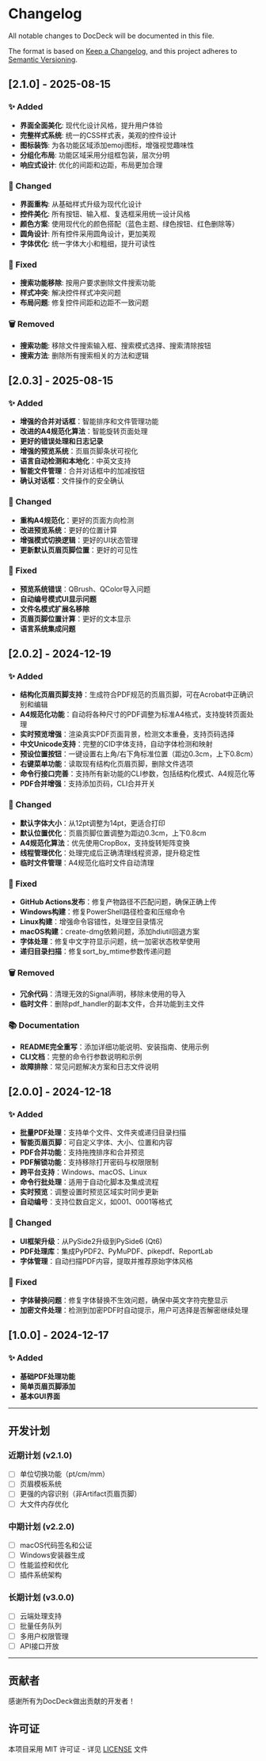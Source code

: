 # Changelog

All notable changes to DocDeck will be documented in this file.

The format is based on [Keep a Changelog](https://keepachangelog.com/en/1.0.0/),
and this project adheres to [Semantic Versioning](https://semver.org/spec/v2.0.0.html).

## [2.1.0] - 2025-08-15

### ✨ Added
- **界面全面美化**: 现代化设计风格，提升用户体验
- **完整样式系统**: 统一的CSS样式表，美观的控件设计
- **图标装饰**: 为各功能区域添加emoji图标，增强视觉趣味性
- **分组化布局**: 功能区域采用分组框包装，层次分明
- **响应式设计**: 优化的间距和边距，布局更加合理

### 🔧 Changed
- **界面重构**: 从基础样式升级为现代化设计
- **控件美化**: 所有按钮、输入框、复选框采用统一设计风格
- **颜色方案**: 使用现代化的颜色搭配（蓝色主题、绿色按钮、红色删除等）
- **圆角设计**: 所有控件采用圆角设计，更加美观
- **字体优化**: 统一字体大小和粗细，提升可读性

### 🐛 Fixed
- **搜索功能移除**: 按用户要求删除文件搜索功能
- **样式冲突**: 解决控件样式冲突问题
- **布局问题**: 修复控件间距和边距不一致问题

### 🗑️ Removed
- **搜索功能**: 移除文件搜索输入框、搜索模式选择、搜索清除按钮
- **搜索方法**: 删除所有搜索相关的方法和逻辑

## [2.0.3] - 2025-08-15

### ✨ Added
- **增强的合并对话框**：智能排序和文件管理功能
- **改进的A4规范化算法**：智能旋转页面处理
- **更好的错误处理和日志记录**
- **增强的预览系统**：页眉页脚条状可视化
- **语言自动检测和本地化**：中英文支持
- **智能文件管理**：合并对话框中的加减按钮
- **确认对话框**：文件操作的安全确认

### 🔧 Changed
- **重构A4规范化**：更好的页面方向检测
- **改进预览系统**：更好的位置计算
- **增强模式切换逻辑**：更好的UI状态管理
- **更新默认页眉页脚位置**：更好的可见性

### 🐛 Fixed
- **预览系统错误**：QBrush、QColor导入问题
- **自动编号模式UI显示问题**
- **文件名模式扩展名移除**
- **页眉页脚位置计算**：更好的文本显示
- **语言系统集成问题**

## [2.0.2] - 2024-12-19

### ✨ Added
- **结构化页眉页脚支持**：生成符合PDF规范的页眉页脚，可在Acrobat中正确识别和编辑
- **A4规范化功能**：自动将各种尺寸的PDF调整为标准A4格式，支持旋转页面处理
- **实时预览增强**：渲染真实PDF页面背景，检测文本重叠，支持页码选择
- **中文Unicode支持**：完整的CID字体支持，自动字体检测和映射
- **预设位置按钮**：一键设置右上角/右下角标准位置（距边0.3cm，上下0.8cm）
- **右键菜单功能**：读取现有结构化页眉页脚，删除文件选项
- **命令行接口完善**：支持所有新功能的CLI参数，包括结构化模式、A4规范化等
- **PDF合并增强**：支持添加页码，CLI合并开关

### 🔧 Changed
- **默认字体大小**：从12pt调整为14pt，更适合打印
- **默认位置优化**：页眉页脚位置调整为距边0.3cm，上下0.8cm
- **A4规范化算法**：优先使用CropBox，支持旋转矩阵变换
- **线程管理优化**：处理完成后正确清理线程资源，提升稳定性
- **临时文件管理**：A4规范化临时文件自动清理

### 🐛 Fixed
- **GitHub Actions发布**：修复产物路径不匹配问题，确保正确上传
- **Windows构建**：修复PowerShell路径检查和压缩命令
- **Linux构建**：增强命令容错性，处理空目录情况
- **macOS构建**：create-dmg依赖问题，添加hdiutil回退方案
- **字体处理**：修复中文字符显示问题，统一加密状态枚举使用
- **递归目录扫描**：修复sort_by_mtime参数传递问题

### 🗑️ Removed
- **冗余代码**：清理无效的Signal声明，移除未使用的导入
- **临时文件**：删除pdf_handler的副本文件，合并功能到主文件

### 📚 Documentation
- **README完全重写**：添加详细功能说明、安装指南、使用示例
- **CLI文档**：完整的命令行参数说明和示例
- **故障排除**：常见问题解决方案和日志文件说明

## [2.0.0] - 2024-12-18

### ✨ Added
- **批量PDF处理**：支持单个文件、文件夹或递归目录扫描
- **智能页眉页脚**：可自定义字体、大小、位置和内容
- **PDF合并功能**：支持拖拽排序和合并预览
- **PDF解锁功能**：支持移除打开密码与权限限制
- **跨平台支持**：Windows、macOS、Linux
- **命令行批处理**：适用于自动化脚本及集成流程
- **实时预览**：调整设置时预览区域实时同步更新
- **自动编号**：支持位数自定义，如001、0001等格式

### 🔧 Changed
- **UI框架升级**：从PySide2升级到PySide6 (Qt6)
- **PDF处理库**：集成PyPDF2、PyMuPDF、pikepdf、ReportLab
- **字体管理**：自动扫描PDF内容，提取并推荐原始字体风格

### 🐛 Fixed
- **字体替换问题**：修复字体替换不生效问题，确保中英文字符完整显示
- **加密文件处理**：检测到加密PDF时自动提示，用户可选择是否解密继续处理

## [1.0.0] - 2024-12-17

### ✨ Added
- **基础PDF处理功能**
- **简单页眉页脚添加**
- **基本GUI界面**

---

## 开发计划

### 近期计划 (v2.1.0)
- [ ] 单位切换功能（pt/cm/mm）
- [ ] 页眉模板系统
- [ ] 更强的内容识别（非Artifact页眉页脚）
- [ ] 大文件内存优化

### 中期计划 (v2.2.0)
- [ ] macOS代码签名和公证
- [ ] Windows安装器生成
- [ ] 性能监控和优化
- [ ] 插件系统架构

### 长期计划 (v3.0.0)
- [ ] 云端处理支持
- [ ] 批量任务队列
- [ ] 多用户权限管理
- [ ] API接口开放

---

## 贡献者

感谢所有为DocDeck做出贡献的开发者！

## 许可证

本项目采用 MIT 许可证 - 详见 [LICENSE](LICENSE) 文件
